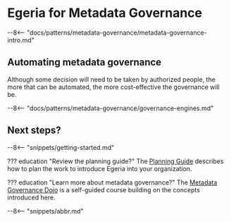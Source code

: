 <!-- SPDX-License-Identifier: CC-BY-4.0 -->
<!-- Copyright Contributors to the ODPi Egeria project 2020. -->

# Egeria for Metadata Governance

--8<-- "docs/patterns/metadata-governance/metadata-governance-intro.md"

## Automating metadata governance

Although some decision will need to be taken by authorized people, the more that can be automated, the more cost-effective the governance will be.

--8<-- "docs/patterns/metadata-governance/governance-engines.md"


## Next steps?

--8<-- "snippets/getting-started.md"

??? education "Review the planning guide?"
    The [Planning Guide](/guides/planning) describes how to plan the work to introduce Egeria into your organization.

??? education "Learn more about metadata governance?"
    The [Metadata Governance Dojo](/education/egeria-dojo/metadata-concernance/overview) is a self-guided course building on the concepts introduced here.

--8<-- "snippets/abbr.md"